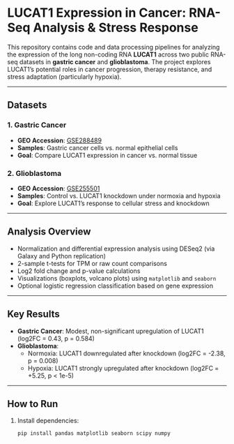 #  LUCAT1 Expression in Cancer: RNA-Seq Analysis & Stress Response

This repository contains code and data processing pipelines for analyzing the expression of the long non-coding RNA **LUCAT1** across two public RNA-seq datasets in **gastric cancer** and **glioblastoma**. The project explores LUCAT1’s potential roles in cancer progression, therapy resistance, and stress adaptation (particularly hypoxia).

---


##  Datasets

### 1. Gastric Cancer
- **GEO Accession**: [GSE288489](https://www.ncbi.nlm.nih.gov/geo/query/acc.cgi?acc=GSE288489)
- **Samples**: Gastric cancer cells vs. normal epithelial cells
- **Goal**: Compare LUCAT1 expression in cancer vs. normal tissue

### 2. Glioblastoma
- **GEO Accession**: [GSE255501](https://www.ncbi.nlm.nih.gov/geo/query/acc.cgi?acc=GSE255501)
- **Samples**: Control vs. LUCAT1 knockdown under normoxia and hypoxia
- **Goal**: Explore LUCAT1’s response to cellular stress and knockdown

---

##  Analysis Overview

- Normalization and differential expression analysis using DESeq2 (via Galaxy and Python replication)
- 2-sample t-tests for TPM or raw count comparisons
- Log2 fold change and p-value calculations
- Visualizations (boxplots, volcano plots) using `matplotlib` and `seaborn`
- Optional logistic regression classification based on gene expression

---

##  Key Results

- **Gastric Cancer**: Modest, non-significant upregulation of LUCAT1  
  (log2FC = 0.43, p = 0.584)
- **Glioblastoma**:  
  - Normoxia: LUCAT1 downregulated after knockdown (log2FC = -2.38, p = 0.008)  
  - Hypoxia: LUCAT1 strongly upregulated after knockdown (log2FC = +5.25, p < 1e-5)

---

## How to Run

1. Install dependencies:
   ```bash
   pip install pandas matplotlib seaborn scipy numpy

